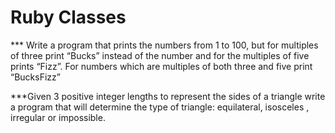 # Ruby Classes

*** Write a program that prints the numbers from 1 to 100, but for multiples of three print “Bucks” instead of the number and for the multiples of five prints “Fizz”. For numbers which are multiples of both three and five print “BucksFizz”

 ***Given 3 positive integer lengths to represent the sides of a triangle write a program that will determine the type of triangle: equilateral, isosceles , irregular or impossible.